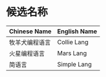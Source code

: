 <head>
  <meta name="robots" content="noindex, nofollow" />
</head>

# 候选名称

| Chinese Name   | English Name |
| -------------- | ------------ |
| 牧羊犬编程语言 | Collie Lang  |
| 火星编程语言   | Mars Lang    |
| 简语言         | Simple Lang  |

